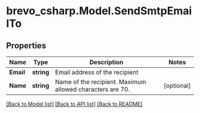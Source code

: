 # brevo_csharp.Model.SendSmtpEmailTo
## Properties

Name | Type | Description | Notes
------------ | ------------- | ------------- | -------------
**Email** | **string** | Email address of the recipient | 
**Name** | **string** | Name of the recipient. Maximum allowed characters are 70. | [optional] 

[[Back to Model list]](../README.md#documentation-for-models) [[Back to API list]](../README.md#documentation-for-api-endpoints) [[Back to README]](../README.md)

